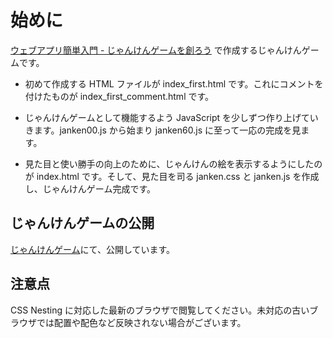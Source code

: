 # 始めに
[ウェブアプリ簡単入門 - じゃんけんゲームを創ろう](https://techbookfest.org/product/3NGP5fb8q9KC2j2myzkSdr?productVariantID=cviwhdVptADjHJi1JuSnJJ) で作成するじゃんけんゲームです。

* 初めて作成する HTML ファイルが index_first.html です。これにコメントを付けたものが index_first_comment.html です。

* じゃんけんゲームとして機能するよう JavaScript を少しずつ作り上げていきます。janken00.js から始まり janken60.js に至って一応の完成を見ます。

* 見た目と使い勝手の向上のために、じゃんけんの絵を表示するようにしたのが index.html です。そして、見た目を司る janken.css と janken.js を作成し、じゃんけんゲーム完成です。

## じゃんけんゲームの公開
[じゃんけんゲーム](https://joyful-janken.netlify.app)にて、公開しています。

## 注意点
CSS Nesting に対応した最新のブラウザで閲覧してください。未対応の古いブラウザでは配置や配色など反映されない場合がございます。
